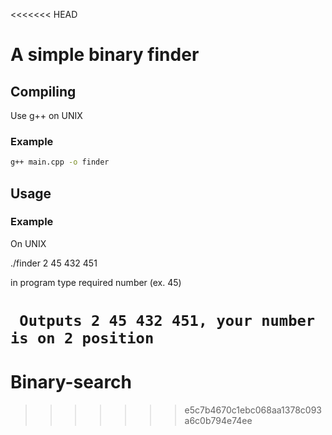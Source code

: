 <<<<<<< HEAD
# A simple binary finder

## Compiling
Use g++ on UNIX
### Example
```bash
g++ main.cpp -o finder
```
## Usage
### Example
On UNIX

./finder 2 45 432 451

in program type required number (ex. 45)

``` Outputs 2 45 432 451, your number is on 2 position```
=======
# Binary-search
>>>>>>> e5c7b4670c1ebc068aa1378c093a6c0b794e74ee
